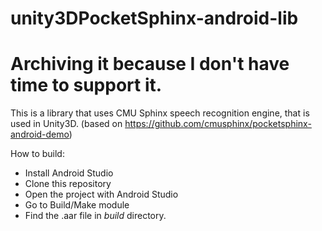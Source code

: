 # unity3DPocketSphinx-android-lib
# Archiving it because I don't have time to support it.
This is a library that uses CMU Sphinx speech recognition engine, that is used in Unity3D.
(based on https://github.com/cmusphinx/pocketsphinx-android-demo)

How to build:
- Install Android Studio
- Clone this repository
- Open the project with Android Studio
- Go to Build/Make module
- Find the .aar file in *build* directory.
